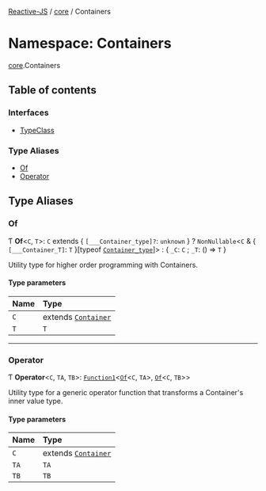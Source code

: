 [Reactive-JS](../README.md) / [core](core.md) / Containers

# Namespace: Containers

[core](core.md).Containers

## Table of contents

### Interfaces

- [TypeClass](../interfaces/core.Containers.TypeClass.md)

### Type Aliases

- [Of](core.Containers.md#of)
- [Operator](core.Containers.md#operator)

## Type Aliases

### Of

Ƭ **Of**<`C`, `T`\>: `C` extends { `[___Container_type]?`: `unknown`  } ? `NonNullable`<`C` & { `[___Container_T]`: `T`  }[typeof [`Container_type`](core.md#container_type)]\> : { `_C`: `C` ; `_T`: () => `T`  }

Utility type for higher order programming with Containers.

#### Type parameters

| Name | Type |
| :------ | :------ |
| `C` | extends [`Container`](../interfaces/core.Container.md) |
| `T` | `T` |

___

### Operator

Ƭ **Operator**<`C`, `TA`, `TB`\>: [`Function1`](functions.md#function1)<[`Of`](core.Containers.md#of)<`C`, `TA`\>, [`Of`](core.Containers.md#of)<`C`, `TB`\>\>

Utility type for a generic operator function that transforms a Container's inner value type.

#### Type parameters

| Name | Type |
| :------ | :------ |
| `C` | extends [`Container`](../interfaces/core.Container.md) |
| `TA` | `TA` |
| `TB` | `TB` |

